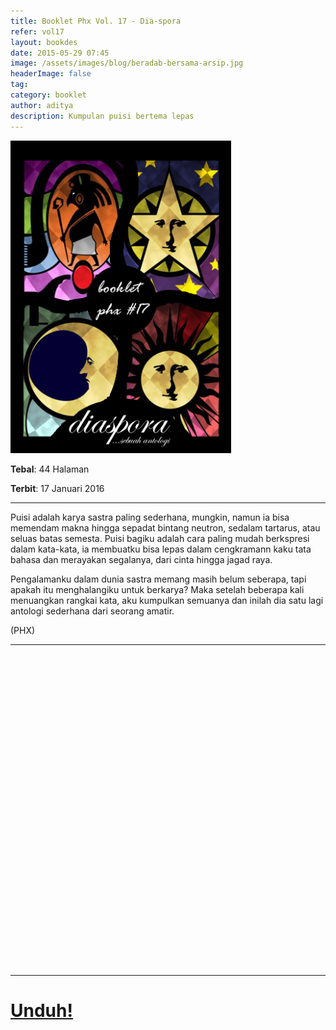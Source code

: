```yaml
---
title: Booklet Phx Vol. 17 - Dia-spora
refer: vol17
layout: bookdes
date: 2015-05-29 07:45
image: /assets/images/blog/beradab-bersama-arsip.jpg
headerImage: false
tag:
category: booklet
author: aditya
description: Kumpulan puisi bertema lepas
---
```


<img class="image" src="/assets/images/cover/booklet17.jpg" alt="__" height="500px">

__Tebal__: 44 Halaman

__Terbit__: 17 Januari 2016

***

Puisi adalah karya sastra paling sederhana, mungkin, namun ia bisa memendam makna hingga sepadat bintang neutron, sedalam tartarus, atau seluas batas semesta. Puisi bagiku adalah cara paling mudah berkspresi dalam kata-kata, ia membuatku bisa lepas dalam cengkramann kaku tata bahasa dan merayakan segalanya, dari cinta hingga jagad raya.

Pengalamanku dalam dunia sastra memang masih belum seberapa, tapi apakah itu menghalangiku untuk berkarya? Maka setelah beberapa kali menuangkan rangkai kata, aku kumpulkan semuanya dan inilah dia satu lagi antologi sederhana dari seorang amatir.

(PHX)

***

<div data-configid="7319434/60844418" style="width:100%; height:500px;" class="issuuembed"></div>
<script type="text/javascript" src="//e.issuu.com/embed.js" async="true"></script>

***

# [Unduh!][akses]

[akses]: https://www.dropbox.com/s/mztnly0jbq860yy/%2317%20Diaspora.pdf?dl=0

